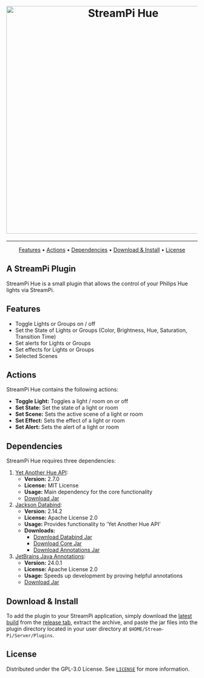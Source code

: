 <h1 align="center">
  <br/>
  <a href="https://github.com/DerEingerostete/StreamPi-Hue"><img src="https://files.dereingerostete.dev/GitHubAssets/StreamPi-Hue-Light.png" alt="StreamPi Hue" width="600"></a>
</h1>

___

<p align="center">
  <a href="#features">Features</a> •
  <a href="#actions">Actions</a> •
  <a href="#dependencies">Dependencies</a> •
  <a href="#download--install">Download & Install</a> •
  <a href="#license">License</a>
</p>

## A StreamPi Plugin
StreamPi Hue is a small plugin that allows the control of your Philips Hue lights via StreamPi. 

## Features
- Toggle Lights or Groups on / off
- Set the State of Lights or Groups (Color, Brightness, Hue, Saturation, Transition Time)
- Set alerts for Lights or Groups
- Set effects for Lights or Groups
- Selected Scenes

## Actions
StreamPi Hue contains the following actions:
 - **Toggle Light:** Toggles a light / room on or off
 - **Set State:** Set the state of a light or room
 - **Set Scene:** Sets the active scene of a light or room
 - **Set Effect:** Sets the effect of a light or room
 - **Set Alert:** Sets the alert of a light or room

## Dependencies
StreamPi Hue requires three dependencies:
1. [Yet Another Hue API](https://github.com/ZeroOne3010/yetanotherhueapi):
   - **Version:** 2.7.0
   - **License:** MIT License
   - **Usage:** Main dependency for the core functionality
   - [Download Jar](https://repo1.maven.org/maven2/io/github/zeroone3010/yetanotherhueapi/2.7.0/yetanotherhueapi-2.7.0.jar)
2. [Jackson Databind](https://github.com/FasterXML/jackson-databind):
   - **Version:** 2.14.2
   - **License:** Apache License 2.0
   - **Usage:** Provides functionality to 'Yet Another Hue API'
   - **Downloads:**
     - [Download Databind Jar](https://repo1.maven.org/maven2/com/fasterxml/jackson/core/jackson-databind/2.14.2/jackson-databind-2.14.2.jar)
     - [Download Core Jar](https://repo1.maven.org/maven2/com/fasterxml/jackson/core/jackson-core/2.14.2/jackson-core-2.14.2.jar)
     - [Download Annotations Jar](https://repo1.maven.org/maven2/com/fasterxml/jackson/core/jackson-annotations/2.14.2/jackson-annotations-2.14.2.jar)
3. [JetBrains Java Annotations](https://github.com/JetBrains/java-annotations):
    - **Version:** 24.0.1
    - **License:** Apache License 2.0
    - **Usage:** Speeds up development by proving helpful annotations
    - [Download Jar](https://repo1.maven.org/maven2/org/jetbrains/annotations/24.0.1/annotations-24.0.1.jar)

## Download & Install
To add the plugin to your StreamPi application, simply download the [latest build](https://github.com/DerEingerostete/StreamPi-Hue/releases/latest) from the [release tab](https://github.com/DerEingerostete/StreamPi-Hue/releases), extract the archive, and paste the jar files into the plugin directory located in your user directory at ``$HOME/Stream-Pi/Server/Plugins``.

## License
Distributed under the GPL-3.0 License. See [`LICENSE`](/LICENSE) for more information.
